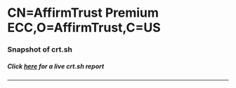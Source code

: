 # CN=AffirmTrust Premium ECC,O=AffirmTrust,C=US
### Snapshot of crt.sh
##### Click [here](https://crt.sh/?q=Serial_0AD0428F14541475) for a live crt.sh report

---
